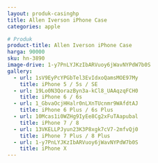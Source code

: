 ```yaml
---
layout: produk-casinghp
title: Allen Iverson iPhone Case
categories: apple

# Produk
product-title: Allen Iverson iPhone Case
harga: 90000
sku: hn-3890
image-drive: 1-y7PnLYJKzIbARVuoy6jWavNYPdW7b0S
gallery:
  - url: 1sV9EyPcYPGbTel3EvIdxoQamsMOE97My
    title: iPhone 5 / 5s / SE
  - url: 19Lo0N3QorazByn3a-kCl8_UAAqzqFCH0
    title: iPhone 6 / 6s
  - url: 1_GbvaOcjHHalr0nLXnTUcnmr9WAfdtAJ
    title: iPhone 6 Plus / 6s Plus
  - url: 10Mcas1i0WZHg9IyEe8Cg2xFuTAapubal
    title: iPhone 7 / 8
  - url: 13VKELLPJyun23K3P8xgk7cV7-2mfvQj0
    title: iPhone 7 Plus / 8 Plus
  - url: 1-y7PnLYJKzIbARVuoy6jWavNYPdW7b0S
    title: iPhone X
---
```

